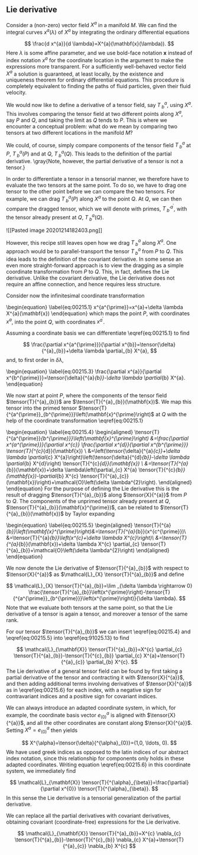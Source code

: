 ## Lie derivative

Consider a (non-zero) vector field $X^{a}$ in a manifold $M$. We can find the integral curves $x^{a}(\lambda)$ of $X^{a}$ by integrating the ordinary differential equations

$$
\frac{d x^{a}}{d \lambda}=X^{a}(\mathbf{x}(\lambda)).
$$
Here $\lambda$ is some affine parameter, and we use bold-face notation $\mathbf{x}$ instead of index notation $x^{a}$ for the coordinate location in the argument to make the expressions more transparent. For a
sufficiently well-behaved vector field $X^{a}$ a solution is guaranteed, at least locally, by the existence and uniqueness theorem for ordinary differential equations. This procedure is completely equivalent
to finding the paths of fluid particles, given their fluid velocity. 

We would now like to define a derivative of a tensor field, say $T^{a}_{\; b}$, using $X^{a}$. This involves comparing the tensor field at two different points along $X^{a}$, say $P$ and $Q$, and taking the limit as $Q$ tends to $P$. This is where we encounter a conceptual problem: what do we mean by comparing two tensors at two different locations in the manifold $M$?

We could, of course, simply compare components of the tensor field $T^{a}_{\; b}$ at $P$, $T^{a}_{\; b}(P)$ and at $Q$, $T^{a}_{\; b}(Q)$. This leads to the definition of the partial derivative. \gray{Note, however, the partial derivative of a tensor is not a tensor.}

In order to differentiate a tensor in a tensorial manner, we therefore have to evaluate the two tensors at the same point. To do so, we have to drag one tensor to the other point before we can compare the two tensors. For example, we can drag $T^{a}_{\; b}(P)$ along $X^{a}$ to the point $Q$. At $Q$, we can then compare the dragged tensor, which we will denote with primes, $T^{a^{\prime}}_{\; b^{\prime}}$, with the tensor already present at $Q$, $T^{a}_{\; b}(Q)$.

![[Pasted image 20201214182403.png]]

However, this recipe still leaves open how we drag $T^{a}_{\; b}$ along $X^{a}$. One approach would be to parallel-transport the tensor $T^{a}_{\; b}$ from $P$ to $Q$. This idea leads to the definition of the covariant derivative. In some sense an even
more straight-forward approach is to view the dragging as a simple coordinate transformation from $P$ to $Q$. This, in fact, defines the Lie derivative. Unlike the covariant derivative, the Lie derivative does not require an affine connection, and hence requires less structure.

Consider now the infinitesimal coordinate transformation

\begin{equation}
    \label{eq:00215.1}
    x^{a^{\prime}}=x^{a}+\delta \lambda X^{a}(\mathbf{x})
\end{equation}
which maps the point $P$, with coordinates $x^{a}$, into the point $Q$, with coordinates $x^{a^{\prime}}$.

Assuming a coordinate basis we can differentiate \eqref{eq:00215.1} to find

$$
\frac{\partial x^{a^{\prime}}}{\partial x^{b}}=\tensor{\delta}{^{a}_{b}}+\delta \lambda \partial_{b} X^{a},
$$
and, to first order in $\delta \lambda$,

\begin{equation}
    \label{eq:00215.3}
    \frac{\partial x^{a}}{\partial x^{b^{\prime}}}=\tensor{\delta}{^{a}_{b}}-\delta \lambda \partial_{b} X^{a}.
\end{equation}

We now start at point $P$, where the components of the tensor field $\tensor{T}{^{a}_{b}}$ are $\tensor{T}{^{a}_{b}}(\mathbf{x})$. We map this tensor into the primed tensor $\tensor{T}{^{a^{\prime}}_{b^{\prime}}}\left(\mathbf{x}^{\prime}\right)$ at $Q$ with the help of the coordinate transformation \eqref{eq:00215.1}

\begin{equation}
    \label{eq:00215.4}
    \begin{aligned} 
        \tensor{T}{^{a^{\prime}}_{b^{\prime}}}\left(\mathbf{x}^{\prime}\right) &=\frac{\partial x^{a^{\prime}}}{\partial x^{c}} \frac{\partial x^{d}}{\partial x^{b^{\prime}}} \tensor{T}{^{c}_{d}}(\mathbf{x}) \\ &=\left(\tensor{\delta}{^{a}_{c}}+\delta \lambda \partial_{c} X^{a}\right)\left(\tensor{\delta}{^{d}_{b}}-\delta \lambda \partial_{b} X^{d}\right) \tensor{T}{^{c}_{d}}(\mathbf{x}) \\ &=\tensor{T}{^{a}_{b}}(\mathbf{x})+\delta \lambda\left(\partial_{c} X^{a} \tensor{T}{^{c}_{b}}(\mathbf{x})-\partial_{b} X^{c} \tensor{T}{^{a}_{c}}(\mathbf{x})\right)+\mathcal{O}\left(\delta \lambda^{2}\right).
    \end{aligned}
\end{equation}
For the purpose of defining the Lie derivative this is the result of dragging $\tensor{T}{^{a}_{b}}$ along $\tensor{X}{^{a}}$ from $P$ to $Q$. The components of the unprimed tensor already present at $Q$, $\tensor{T}{^{a}_{b}}(\mathbf{x}^{\prime})$, can be related to $\tensor{T}{^{a}_{b}}(\mathbf{x})$ by Taylor expanding

\begin{equation}
    \label{eq:00215.5}
    \begin{aligned} 
        \tensor{T}{^{a}_{b}}\left(\mathbf{x}^{\prime}\right)&=\tensor{T}{^{a}_{b}}(x^{c^{\prime}})\\ &=\tensor{T}{^{a}_{b}}\left(x^{c}+\delta \lambda X^{c}\right)\\ &=\tensor{T}{^{a}_{b}}(\mathbf{x})+\delta \lambda X^{c} \partial_{c} \tensor{T}{^{a}_{b}}+\mathcal{O}\left(\delta \lambda^{2}\right)
    \end{aligned}
\end{equation}

We now denote the Lie derivative of $\tensor{T}{^{a}_{b}}$ with respect to $\tensor{X}{^{a}}$ as $\mathcal{L}_{X} \tensor{T}{^{a}_{b}}$ and define

$$
\mathcal{L}_{X} \tensor{T}{^{a}_{b}}=\lim _{\delta \lambda \rightarrow 0} \frac{\tensor{T}{^{a}_{b}}\left(x^{\prime}\right)-\tensor{T}{^{a^{\prime}}_{b^{\prime}}}\left(x^{\prime}\right)}{\delta \lambda}.
$$
Note that we evaluate both tensors at the same point, so that the Lie derivative of a tensor is again a tensor, and moreover a tensor of the same rank.

For our tensor $\tensor{T}{^{a}_{b}}$ we can insert \eqref{eq:00215.4} and \eqref{eq:00215.5} into \eqref{eq:91025.13} to find

$$
\mathcal{L}_{\mathbf{X}} \tensor{T}{^{a}_{b}}=X^{c} \partial_{c} \tensor{T}{^{a}_{b}}-\tensor{T}{^{c}_{b}} \partial_{c} X^{a}+\tensor{T}{^{a}_{c}} \partial_{b} X^{c}.
$$
The Lie derivative of a general tensor field can be found by first taking a partial derivative of the tensor and contracting it with $\tensor{X}{^{a}}$, and then adding additional terms involving derivatives of $\tensor{X}{^{a}}$ as in \eqref{eq:00215.6} for each index, with a negative sign for contravariant indices and a positive sign for covariant indices.

We can always introduce an adapted coordinate system, in which, for example, the coordinate basis vector $e_{(0)}^{a}$ is aligned with $\tensor{X}{^{a}}$, and all the other coordinates are constant along $\tensor{X}{^{a}}$. Setting $X^{a}=e_{(0)}^{a}$ then yields

$$
X^{\alpha}=\tensor{\delta}{^{\alpha}_{0}}=(1,0, \ldots, 0).
$$
We have used greek indices as opposed to the latin indices of our abstract index notation, since this relationship for components only holds in these adapted coordinates. Writing equation \eqref{eq:00215.6} in this coordinate system, we immediately find

$$
\mathcal{L}_{\mathbf{X}} \tensor{T}{^{\alpha}_{\beta}}=\frac{\partial}{\partial x^{0}} \tensor{T}{^{\alpha}_{\beta}}.
$$
In this sense the Lie derivative is a tensorial generalization of the partial derivative.

We can replace all the partial derivatives with covariant derivatives, obtaining covariant (coordinate-free) expressions for the Lie derivative.

$$
\mathcal{L}_{\mathbf{X}} \tensor{T}{^{a}_{b}}=X^{c} \nabla_{c} \tensor{T}{^{a}_{b}}-\tensor{T}{^{c}_{b}} \nabla_{c} X^{a}+\tensor{T}{^{a}_{c}} \nabla_{b} X^{c}
$$